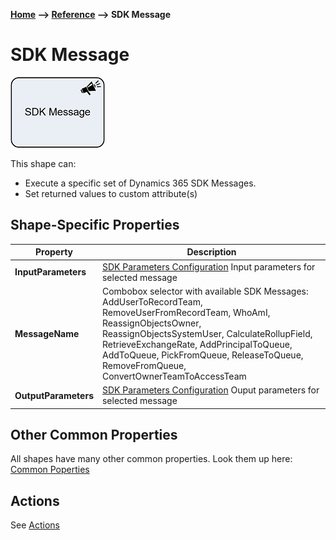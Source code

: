 __[Home](/) --> [Reference](/ref) --> SDK Message__

# SDK Message

![Search](media/SDKMessage.png)

This shape can:

-   Execute a specific set of Dynamics 365 SDK Messages.
-   Set returned values to custom attribute(s)


## Shape-Specific Properties

| Property | Description |
| -------- | ----------- |
| **InputParameters**           | [SDK Parameters Configuration](common/SDKParametersConfiguration.md) Input parameters for selected message|
| **MessageName**  | Combobox selector with available SDK Messages: AddUserToRecordTeam, RemoveUserFromRecordTeam, WhoAmI, ReassignObjectsOwner, ReassignObjectsSystemUser, CalculateRollupField, RetrieveExchangeRate, AddPrincipalToQueue, AddToQueue, PickFromQueue, ReleaseToQueue, RemoveFromQueue, ConvertOwnerTeamToAccessTeam
| **OutputParameters**      | [SDK Parameters Configuration](common/SDKParametersConfiguration.md) Ouput parameters for selected message|


## Other Common Properties
All shapes have many other common properties. Look them up here: [Common Poperties](common/README.md)

## Actions
See [Actions](common/Actions.md)
